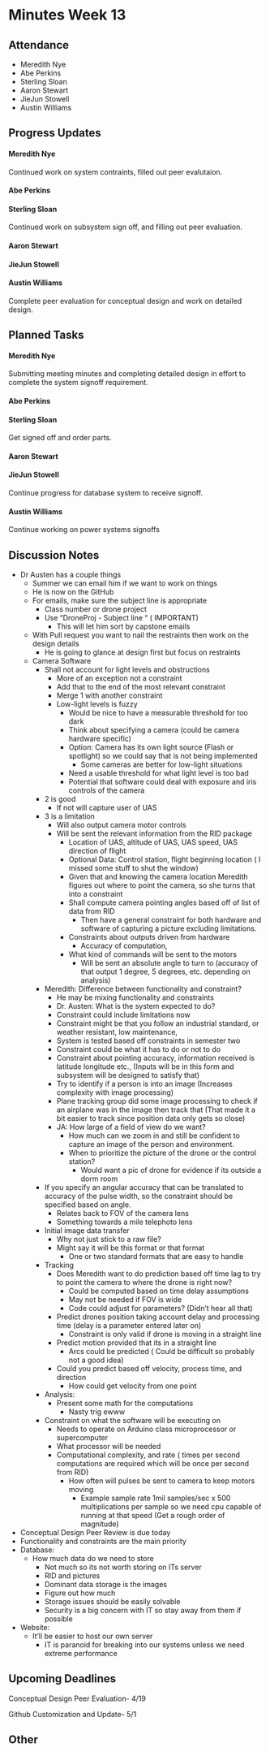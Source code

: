 # Minutes Week 13

## Attendance
   - Meredith Nye
   - Abe Perkins
   - Sterling Sloan
   - Aaron Stewart
   - JieJun Stowell
   - Austin Williams

## Progress Updates
#### Meredith Nye
Continued work on system contraints, filled out peer evalutaion. 
#### Abe Perkins
#### Sterling Sloan
Continued work on subsystem sign off, and filling out peer evaluation.
#### Aaron Stewart
#### JieJun Stowell
#### Austin Williams
Complete peer evaluation for conceptual design and work on detailed design. 

## Planned Tasks
#### Meredith Nye
Submitting meeting minutes and completing detailed design in effort to complete the system signoff requirement. 
#### Abe Perkins
#### Sterling Sloan
Get signed off and order parts. 
#### Aaron Stewart
#### JieJun Stowell
Continue progress for database system to receive signoff.
#### Austin Williams
Continue working on power systems signoffs

## Discussion Notes
- Dr Austen has a couple things
    - Summer we can email him if we want to work on things
    - He is now on the GitHub
    - For emails, make sure the subject line is appropriate 
        - Class number or drone project
        - Use “DroneProj - Subject line “ ( IMPORTANT)
            - This will let him sort by capstone emails
    - With Pull request you want to nail the restraints then work on the design details
        - He is going to glance at design first but focus on restraints
    - Camera Software
        - Shall not account for light levels and obstructions 
            - More of an exception not a constraint
            - Add that to the end of the most relevant constraint
            - Merge 1 with another constraint
            - Low-light levels is fuzzy 
                - Would be nice to have a measurable threshold for too dark
                - Think about specifying a camera (could be camera hardware specific)
                - Option: Camera has its own light source (Flash or spotlight) so we could say that is not being implemented
                    - Some cameras are better for low-light situations 
                - Need a usable threshold for what light level is too bad
                - Potential that software could deal with exposure and iris controls of the camera
        - 2 is good
            - If not will capture user of UAS 
        - 3 is a limitation 
            - Will also output camera motor controls
            - Will be sent the relevant information from the RID package 
                - Location of UAS, altitude of UAS, UAS speed, UAS direction of flight
                - Optional Data: Control station, flight beginning location ( I missed some stuff to shut the window) 
                - Given that and knowing the camera location Meredith figures out where to point the camera, so she turns that into a constraint 
                - Shall compute camera pointing angles based off of list of data from RID
                    - Then have a general constraint for both hardware and software of capturing a picture excluding limitations. 
                - Constraints about outputs driven from hardware
                    - Accuracy of computation, 
                - What kind of commands will be sent to the motors 
                    - Will be sent an absolute angle to turn to (accuracy of that output 1 degree, 5 degrees, etc. depending on analysis)
        - Meredith: Difference between functionality and constraint?
            - He may be mixing functionality and constraints
            - Dr. Austen: What is the system expected to do?
            - Constraint could include limitations now 
            - Constraint might be that you follow an industrial standard, or weather resistant, low maintenance, 
            - System is tested based off constraints in semester two
            - Constraint could be what it has to do or not to do 
            - Constraint about pointing accuracy, information received is latitude longitude etc.,  (Inputs will be in this form and subsystem will be designed to satisfy that) 
            - Try to identify if a person is into an image (Increases complexity with image processing) 
            - Plane tracking group did some image processing to check if an airplane was in the image then track that (That made it a bit easier to track since position data only gets so close)
            - JA: How large of a field of view do we want?
                - How much can we zoom in and still be confident to capture an image of the person and environment.
                - When to prioritize the picture of the drone or the control station?
                    - Would want a pic of drone for evidence if its outside a dorm room
        - If you specify an angular accuracy that can be translated to accuracy of the pulse width, so the constraint should be specified based on angle.
            - Relates back to FOV of the camera lens 
            - Something towards a mile telephoto lens 
        - Initial image data transfer
            - Why not just stick to a raw file?
            - Might say it will be this format or that format
                - One or two standard formats that are easy to handle 
        - Tracking
            - Does Meredith want to do prediction based off time lag to try to point the camera to where the drone is right now?
                - Could be computed based on time delay assumptions
                - May not be needed if FOV is wide
                - Code could adjust for parameters? (Didn’t hear all that)
            - Predict drones position taking account delay and processing time (delay is a parameter entered later on)
                - Constraint is only valid if drone is moving in a straight line 
            - Predict motion provided that its in a straight line
                - Arcs could be predicted ( Could be difficult so probably not a good idea)
            - Could you predict based off velocity, process time, and direction 
                - How could get velocity from one point
        - Analysis: 
            - Present some math for the computations
                - Nasty trig ewww
        - Constraint on what the software will be executing on
            - Needs to operate on Arduino class microprocessor or supercomputer 
            - What processor will be needed 
            - Computational complexity, and rate ( times per second computations are required which will be once per second from RID)
                - How often will pulses be sent to camera to keep motors moving 
                    - Example sample rate 1mil samples/sec x 500 multiplications per sample so we need cpu capable of running at that speed (Get a rough order of magnitude)
- Conceptual Design Peer Review is due today
- Functionality and constraints are the main priority
- Database:
    - How much data do we need to store
        - Not much so its not worth storing on ITs server
        - RID and pictures
        - Dominant data storage is the images 
        - Figure out how much 
        - Storage issues should be easily solvable 
        - Security is a big concern with IT so stay away from them if possible
- Website:
    - It’ll be easier to host our own server 
        - IT is paranoid for breaking into our systems unless we need extreme performance 
## Upcoming Deadlines
Conceptual Design Peer Evaluation- 4/19

Github Customization and Update- 5/1

## Other
